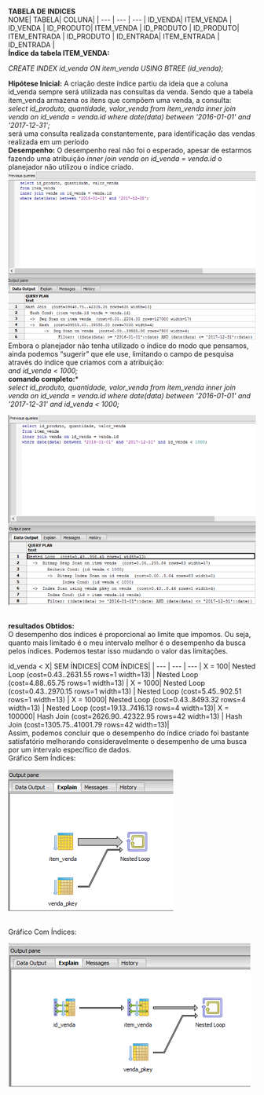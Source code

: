 **TABELA DE INDICES**
<br>
 NOME| TABELA| COLUNA|
 | --- | --- | --- |
 ID_VENDA| ITEM_VENDA | ID_VENDA |
 ID_PRODUTO| ITEM_VENDA | ID_PRODUTO |
 ID_PRODUTO| ITEM_ENTRADA | ID_PRODUTO |
 ID_ENTRADA| ITEM_ENTRADA | ID_ENTRADA |
<br>
 **Índice da tabela ITEM_VENDA:**<br>
  
 *CREATE INDEX id_venda ON item_venda USING
 BTREE (id_venda);*<br>
  
 **Hipótese Inicial:** A criação deste índice partiu da ideia que a coluna id_venda sempre será utilizada nas consultas da venda. Sendo que a tabela item_venda armazena os itens que compõem uma venda, a consulta:
 <br>
 *select id_produto, quantidade, valor_venda
 from item_venda
 inner join venda on id_venda = venda.id
 where date(data) between '2016-01-01' and '2017-12-31';*
 <br>
 será uma consulta realizada constantemente, para identificação das vendas realizada em um período
 <br> 
 **Desempenho:** O desempenho real não foi o esperado, apesar de estarmos fazendo uma atribuição *inner join venda on id_venda = venda.id* o planejador não utilizou o índice criado.
 ![](https://github.com/andrebvitoria/Trabalho-Integrado-5-Periodo/blob/master/Banco%20de%20dados/indices/item_venda_com_indice.png)<br> 
 Embora o planejador não tenha utilizado  o índice do modo que pensamos, ainda podemos “sugerir” que ele use, limitando o campo de pesquisa através do índice que criamos com a atribuição:
  <br>
 *and id_venda < 1000;*
 <br>
 **comando completo:***<br>
 *select id_produto, quantidade, valor_venda
 from item_venda
 inner join venda on id_venda = venda.id
 where date(data) between '2016-01-01' and '2017-12-31' and id_venda < 1000;*
 <br>
 
 ![](https://github.com/andrebvitoria/Trabalho-Integrado-5-Periodo/blob/master/Banco%20de%20dados/indices/item_venda_com_indice_usando.png)
 
 <br>**resultados Obtidos:**<br>
 O desempenho dos índices é proporcional ao limite que impomos.
 Ou seja, quanto mais limitado é o meu intervalo melhor é o desempenho da busca pelos índices. Podemos testar isso mudando o valor das limitações.<br>
  
  
  id_venda < X|
 SEM ÍNDICES|
 COM ÍNDICES|
 | --- | --- | --- |
 X = 100| Nested Loop (cost=0.43..2631.55 rows=1 width=13) | Nested Loop (cost=4.88..65.75 rows=1 width=13) |
 X = 1000| Nested Loop (cost=0.43..2970.15 rows=1 width=13) | Nested Loop (cost=5.45..902.51 rows=1 width=13) |
 X = 10000| Nested Loop (cost=0.43..8493.32 rows=4 width=13) | Nested Loop (cost=19.13..7416.13 rows=4 width=13)|
 X = 100000| Hash Join (cost=2626.90..42322.95 rows=42 width=13) | Hash Join (cost=1305.75..41001.79 rows=42 width=13)|
 <br> 
 Assim, podemos concluir que o desempenho do índice criado foi bastante satisfatório melhorando consideravelmente o desempenho de uma busca por um intervalo específico de dados.<br>
 Gráfico Sem Índices:<br>
 
 ![](https://github.com/andrebvitoria/Trabalho-Integrado-5-Periodo/blob/master/Banco%20de%20dados/indices/item_venda_sem_indice_grafico.png)
 
 <br>
 Gráfico Com Índices:<br>
 
 ![](https://github.com/andrebvitoria/Trabalho-Integrado-5-Periodo/blob/master/Banco%20de%20dados/indices/item_venda_com_indice_grafico.png)
 
 <br>
